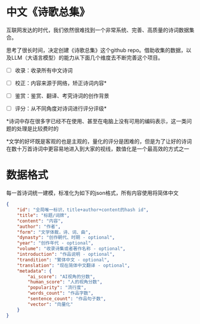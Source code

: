 # 中文《诗歌总集》

  互联网发达的时代，我们依然很难找到一个非常系统、完善、高质量的诗词数据集合。
  
  思考了很长时间，决定创建《诗歌总集》这个github repo。借助收集的数据，以及LLM（大语言模型）的能力从下面几个维度去不断完善这个项目。
  
- [ ] 收录：收录所有中文诗词
- [ ] 校正：内容来源于网络，矫正诗词内容*
- [ ] 鉴赏：鉴赏、翻译、考究诗词的创作背景
- [ ] 评分：从不同角度对诗词进行评分评级*


*诗词中存在很多字已经不在使用、甚至在电脑上没有可用的编码表示，这一类问题的处理是比较费时的

*文学的好坏既是客观的也是主观的，量化的评分是困难的，但是为了让好的诗词在数十万首诗词中更容易地进入到大家的视线，数值化是一个最高效的方式之一


# 数据格式

每一首诗词统一建模，标准化为如下的json格式，所有内容使用将简体中文
```json
{
    "id": "全局唯一标识，title+author+content的hash id",
    "title": "标题/词牌",
    "content": "内容",
    "author": "作者",
    "form": "文学体裁，诗、词、曲",
    "dynasty": "创作朝代、时期 - optional",
    "year": "创作年代 - optional",
    "volume": "收录诗集或者著作名称 - optional",
    "introduction": "作品说明 - optional",
    "trandition": "繁体中文 - optional",
    "translation": "现在简体中文翻译 - optional",
    "metadata": {
        "ai_score": "AI视角的分数",
        "human_score": "人的视角分数",
        "popularity": "流行度",
        "words_count": "作品字数",
        "sentence_count": "作品句子数",
        "vector": "向量化"
    }
}
```



